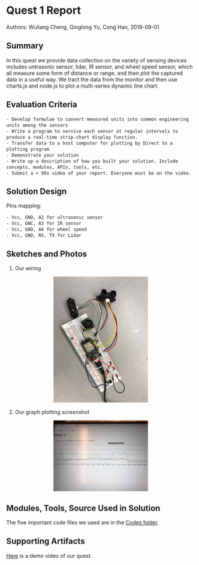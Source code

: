 #	Quest 1 Report

Authors: Wuliang Cheng, Qinglong Yu, Cong Han, 2018-09-01

##	Summary

In this quest we provide data collection on the variety of sensing devices includes untrasonic sensor, lidar, IR sensor, and wheel speed sensor, which all measure some form of distance or range, and then plot the captured data in a useful way.
We tract the data from the monitor and then use charts.js and node.js to plot a multi-series dynamic line chart.


##	Evaluation Criteria

	- Develop formulae to convert measured units into common engineering units among the sensors
	- Write a program to service each sensor at regular intervals to produce a real-time strip-chart display function.
	- Transfer data to a host computer for plotting by Direct to a plotting program
	- Demonstrate your solution
	- Write up a description of how you built your solution. Include concepts, modules, APIs, tools, etc.
	- Submit a < 90s video of your report. Everyone must be on the video.

	
	
##	Solution Design

Pins mapping:

	- Vcc, GND, A2 for ultrasonic sensor
	- Vcc, GNC, A3 for IR sensor
	- Vcc, GND, A4 for wheel speed
	- Vcc, GND, RX, TX for Lidar


##	Sketches and Photos
1. Our wiring
<center><img src="./Images/00.JPG" width="50%" /></center>

2. Our graph plotting screenshot
<center><img src="./Images/01.JPG" width="50%" /></center>



##	Modules, Tools, Source Used in Solution
The five important code files we used are in the [Codes folder](./Codes).


##	Supporting Artifacts

[Here](https://drive.google.com/open?id=1MAwf4pYukY5FYywa2kvM8yrqU30fAp6f) is a demo video of our quest. 